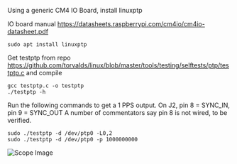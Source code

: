 Using a generic CM4 IO Board, install linuxptp

IO board manual https://datasheets.raspberrypi.com/cm4io/cm4io-datasheet.pdf

```
sudo apt install linuxptp
```
Get testptp from repo https://github.com/torvalds/linux/blob/master/tools/testing/selftests/ptp/testptp.c and compile
```
gcc testptp.c -o testptp
./testptp -h
```
Run the following commands to get a 1 PPS output. 
On J2, pin 8 = SYNC_IN, pin 9 = SYNC_OUT
A number of commentators say pin 8 is not wired, to be verified.
```
sudo ./testptp -d /dev/ptp0 -L0,2
sudo ./testptp -d /dev/ptp0 -p 1000000000
```
![Scope Image](1PPS.jpg)

